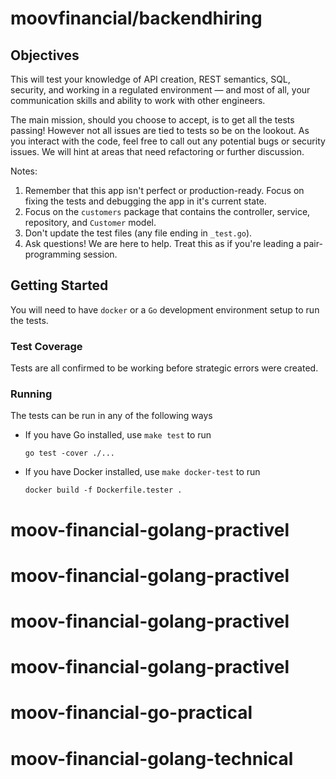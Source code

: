 moovfinancial/backendhiring
===

## Objectives
This will test your knowledge of API creation, REST semantics, SQL, security, and working in a regulated environment — and most of all, your communication skills and ability to work with other engineers.

The main mission, should you choose to accept, is to get all the tests passing! However not all issues are tied to tests so be on the lookout.
As you interact with the code, feel free to call out any potential bugs or security issues. We will hint at areas that need refactoring or further discussion.

Notes:
1. Remember that this app isn't perfect or production-ready. Focus on fixing the tests and debugging the app in it's current state.
2. Focus on the `customers` package that contains the controller, service, repository, and `Customer` model.
3. Don't update the test files (any file ending in `_test.go`).
4. Ask questions! We are here to help. Treat this as if you're leading a pair-programming session.

## Getting Started

You will need to have `docker` or a `Go` development environment setup to run the tests.

### Test Coverage

Tests are all confirmed to be working before strategic errors were created.

### Running

The tests can be run in any of the following ways
- If you have Go installed, use `make test` to run
    ```
    go test -cover ./...
    ```
- If you have Docker installed, use `make docker-test` to run
    ```
    docker build -f Dockerfile.tester .
    ```
# moov-financial-golang-practivel
# moov-financial-golang-practivel
# moov-financial-golang-practivel
# moov-financial-golang-practivel
# moov-financial-go-practical
# moov-financial-golang-technical

